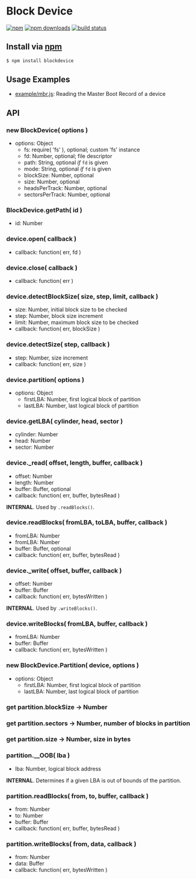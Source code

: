# Block Device
[![npm](https://img.shields.io/npm/v/blockdevice.svg?style=flat-square)](https://npmjs.com/blockdevice)
[![npm downloads](https://img.shields.io/npm/dm/blockdevice.svg?style=flat-square)](https://npmjs.com/blockdevice)
[![build status](https://img.shields.io/travis/jhermsmeier/node-blockdevice.svg?style=flat-square)](https://travis-ci.org/jhermsmeier/node-blockdevice)

## Install via [npm](https://npmjs.com)

```sh
$ npm install blockdevice
```

## Usage Examples

- [example/mbr.js](https://github.com/jhermsmeier/node-blockdevice/blob/master/example/mbr.js): Reading the Master Boot Record of a device

## API

### new BlockDevice( options )
  - options: Object
    - fs: require( 'fs' ), optional; custom 'fs' instance
    - fd: Number, optional; file descriptor
    - path: String, optional *if* `fd` is given
    - mode: String, optional *if* `fd` is given
    - blockSize: Number, optional
    - size: Number, optional
    - headsPerTrack: Number, optional
    - sectorsPerTrack: Number, optional

### BlockDevice.getPath( id )
  - id: Number

### device.open( callback )
  - callback: function( err, fd )

### device.close( callback )
  - callback: function( err )

### device.detectBlockSize( size, step, limit, callback )
  - size: Number, initial block size to be checked
  - step: Number, block size increment
  - limit: Number, maximum block size to be checked
  - callback: function( err, blockSize )

### device.detectSize( step, callback )
  - step: Number, size increment
  - callback: function( err, size )

### device.partition( options )
  - options: Object
    - firstLBA: Number, first logical block of partition
    - lastLBA: Number, last logical block of partition

### device.getLBA( cylinder, head, sector )
  - cylinder: Number
  - head: Number
  - sector: Number

### device._read( offset, length, buffer, callback )
  - offset: Number
  - length: Number
  - buffer: Buffer, optional
  - callback: function( err, buffer, bytesRead )
  
**INTERNAL**. Used by `.readBlocks()`.

### device.readBlocks( fromLBA, toLBA, buffer, callback )
 - fromLBA: Number
 - fromLBA: Number
 - buffer: Buffer, optional
 - callback: function( err, buffer, bytesRead )

### device._write( offset, buffer, callback )
  - offset: Number
  - buffer: Buffer
  - callback: function( err, bytesWritten )
  
**INTERNAL**. Used by `.writeBlocks()`.

### device.writeBlocks( fromLBA, buffer, callback )
  - fromLBA: Number
  - buffer: Buffer
  - callback: function( err, bytesWritten )

### new BlockDevice.Partition( device, options )
  - options: Object
    - firstLBA: Number, first logical block of partition
    - lastLBA: Number, last logical block of partition

### get partition.blockSize -> Number
### get partition.sectors -> Number, number of blocks in partition
### get partition.size -> Number, size in bytes

### partition.__OOB( lba )
  - lba: Number, logical block address
  
**INTERNAL**. Determines if a given LBA is out of bounds of the partition.

### partition.readBlocks( from, to, buffer, callback )
  - from: Number
  - to: Number
  - buffer: Buffer
  - callback: function( err, buffer, bytesRead )

### partition.writeBlocks( from, data, callback )
  - from: Number
  - data: Buffer
  - callback: function( err, bytesWritten )
